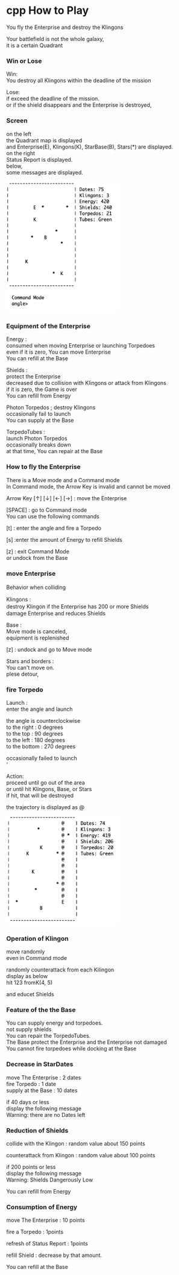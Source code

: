 cpp How to Play
===============

You fly the Enterprise and destroy the Klingons

Your battlefield is not the whole galaxy, <br/>
it is a certain Quadrant <br/>

### Win or Lose

Win: <br/>
You destroy all Klingons within the deadline of the mission <br/>

Lose: <br/>
if exceed the deadline of the mission. <br/>
or if the shield disappears and the Enterprise is destroyed, <br/>

### Screen

on the left <br/>
the Quadrant map is displayed <br/>
and Enterprise(E), Klingons(K), StarBase(B), Stars(*) are displayed.  <br/>
on the right <br/>
Status Report is displayed. <br/>
below, <br/>
some  messages are displayed. <br/>

<img src="https://raw.githubusercontent.com/ohwada/Star_Trek_Text_Game/master/cpp/doc/screenshot_cpp_cmd_torpedo.png" width="300" />  <br/>

###  Equipment of the Enterprise

Energy : <br/>
consumed when moving Enterprise or launching Torpedoes <br/>
even if it is zero, You can move Enterprise <br/>
You can refill at the Base <br/>

Shields : <br/>
protect the Enterprise <br/>
decreased due to collision with Klingons or attack from Klingons <br/>
if it is zero, the Game is over <br/>
You can refill from Energy <br/>

Photon Torpedos ;
destroy Klingons <br/>
occasionally fail to launch <br/>
You can supply at the Base <br/>

TorpedoTubes : <br/>
launch Photon Torpedos <br/>
 occasionally breaks down <br/>
at that time, You can repair at the Base <br/>

### How to fly the Enterprise

There is a Move mode and a Command mode <br/>
In Command mode, the Arrow Key is invalid and cannot be moved <br/>

Arrow Key  [↑] [↓] [←] [→] : move the Enterprise <br/>

[SPACE] : go to Command mode <br/>
    You can use the following commands  <br/>

[t] : enter the angle and fire a Torpedo <br/>

[s] :enter the amount of Energy to refill Shields <br/>

[z] : exit Command Mode  <br/>
    or undock from the Base <br/>

###  move Enterprise

Behavior when colliding　<br/>

Klingons : <br/>
destroy Klingon if the Enterprise has 200 or more Shields　<br/>
damage Enterprise and reduces Shields <br/>

Base : <br/>
Move mode is canceled, <br/>
equipment is replenished <br/>

[z] : undock and go to Move mode <br/>

Stars and borders : <br/>
You can't move on. <br/>
plese detour, <br/>

### fire Torpedo

 Launch : <br/>
enter the angle and launch <br/>

the angle is counterclockwise <br/>
 to the right : 0 degrees <br/>
 to the top : 90 degrees  <br/>
 to the left : 180 degrees <br/>
 to the bottom : 270 degrees  <br/>

occasionally failed to launch <br/>'

Action: <br/>
proceed until go out of the area <br/>
or until hit Klingons, Base, or Stars <br/>
if hit, that will be destroyed <br/>

the trajectory is displayed as @ <br/>

<img src="https://raw.githubusercontent.com/ohwada/Star_Trek_Text_Game/master/cpp/doc/screenshot_cpp_trajectory.png" width="300" />  <br/>

 ###  Operation of Klingon

move randomly <br/>
even in Command mode <br/>

randomly counterattack from each Kilingon <br/>
display as below <br/>
hit 123 fromK(4, 5) <br/>

and educet Shields <br/>

### Feature of the the Base

You can supply energy and torpedoes. <br/>
 not supply shields <br/>
You can repair the TorpedoTubes. <br/>
The Base protect the Enterprise  and the Enterprise not damaged  <br/>
 You cannot fire torpedoes while docking at the Base  <br/>

### Decrease in StarDates

 move The Enterprise : 2 dates  <br/>
fire Torpedo : 1 date  <br/>
supply at the Base : 10 dates  <br/>

if 40 days or less <br/>
display the following message <br/>
Warning: there are no Dates left <br/>

### Reduction of Shields 

collide with the Klingon : random value about 150 points <br/> 

counterattack from Klingon : random value about 100 points<br/>

if 200 points or less <br/>
display the following message <br/>
Warning: Shields Dangerously Low <br/>

You can refill from Energy <br/>

### Consumption of Energy

 move The Enterprise : 10 points <br/>

fire a Torpedo :  1points <br/>

 refresh of  Status Report :  1points <br/>

refill Shield : decrease by that amount. <br/>

You can refill at the Base <br/>

